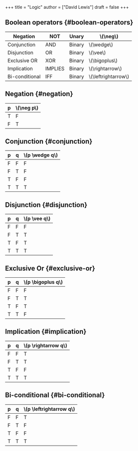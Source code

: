 +++
title = "Logic"
author = ["David Lewis"]
draft = false
+++

## Boolean operators {#boolean-operators}

| Negation       | NOT     | Unary  | \\(\neg\\)            |
|----------------|---------|--------|-----------------------|
| Conjunction    | AND     | Binary | \\(\wedge\\)          |
| Disjunction    | OR      | Binary | \\(\vee\\)            |
| Exclusive OR   | XOR     | Binary | \\(\bigoplus\\)       |
| Implication    | IMPLIES | Binary | \\(\rightarrow\\)     |
| Bi-conditional | IFF     | Binary | \\(\leftrightarrow\\) |


## Negation {#negation}

| p | \\(\neg p\\) |
|---|--------------|
| T | F            |
| F | T            |


## Conjunction {#conjunction}

| p | q | \\(p \wedge q\\) |
|---|---|------------------|
| F | F | F                |
| F | T | F                |
| T | F | F                |
| T | T | T                |


## Disjunction {#disjunction}

| p | q | \\(p \vee q\\) |
|---|---|----------------|
| F | F | F              |
| F | T | T              |
| T | F | T              |
| T | T | T              |


## Exclusive Or {#exclusive-or}

| p | q | \\(p \bigoplus q\\) |
|---|---|---------------------|
| F | F | F                   |
| F | T | T                   |
| T | F | T                   |
| T | T | F                   |


## Implication {#implication}

| p | q | \\(p \rightarrow q\\) |
|---|---|-----------------------|
| F | F | T                     |
| F | T | T                     |
| T | F | F                     |
| T | T | T                     |


## Bi-conditional {#bi-conditional}

| p | q | \\(p \leftrightarrow q\\) |
|---|---|---------------------------|
| F | F | T                         |
| F | T | F                         |
| T | F | F                         |
| T | T | T                         |
